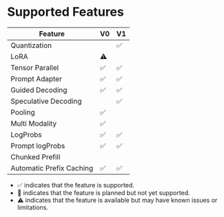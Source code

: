 # Supported Features

| Feature                       | V0 | V1 |
|-------------------------------|----|----|
| Quantization                  |    |✅︎  |
| LoRA                          |⚠️  |    |
| Tensor Parallel               |✅︎  |✅︎  |
| Prompt Adapter                |✅︎  |✅︎  |
| Guided Decoding               |✅︎  |✅︎  |
| Speculative Decoding          |    |✅︎  |
| Pooling                       |✅︎  |    |
| Multi Modality                |✅︎  |    |
| LogProbs                      |✅︎  |✅︎  |
| Prompt logProbs               |✅︎  |✅︎  |
| Chunked Prefill               |    |    |
| Automatic Prefix Caching      |✅︎  |✅︎  |

- ✅︎ indicates that the feature is supported.
- 🚧 indicates that the feature is planned but not yet supported.
- ⚠️ indicates that the feature is available but may have known issues or limitations.

